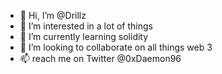 - 👋 Hi, I’m @Drillz
- 👀 I’m interested in a lot of things 
- 🌱 I’m currently learning solidity
- 💞️ I’m looking to collaborate on all things web 3
- 📫 reach me on Twitter @0xDaemon96 

<!---
Drillz/Drillz is a ✨ special ✨ repository because its `README.md` (this file) appears on your GitHub profile.
You can click the Preview link to take a look at your changes.
--->
